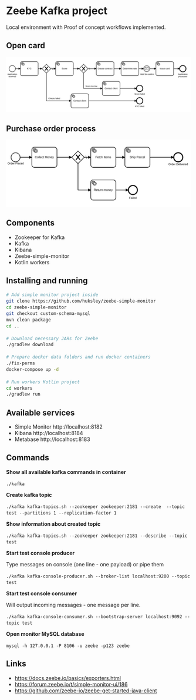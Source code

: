 # Zeebe Kafka project

Local environment with Proof of concept workflows implemented.

## Open card

![Open card workflow](test-data/open-card.png)

## Purchase order process

![Process order workflow](test-data/order-process.png)

## Components

  * Zookeeper for Kafka
  * Kafka
  * Kibana
  * Zeebe-simple-monitor
  * Kotlin workers

## Installing and running

```bash
# Add simple monitor project inside 
git clone https://github.com/huksley/zeebe-simple-monitor
cd zeebe-simple-monitor
git checkout custom-schema-mysql
mvn clean package
cd ..

# Download necessary JARs for Zeebe
./gradlew download

# Prepare docker data folders and run docker containers
./fix-perms
docker-compose up -d

# Run workers Kotlin project
cd workers
./gradlew run
```

## Available services

  * Simple Monitor http://localhost:8182
  * Kibana http://localhost:8184
  * Metabase http://localhost:8183

## Commands

**Show all available kafka commands in container**

`./kafka`

**Create kafka topic**

`./kafka kafka-topics.sh --zookeeper zookeeper:2181 --create  --topic test --partitions 1 --replication-factor 1`

**Show information about created topic**

`./kafka kafka-topics.sh --zookeeper zookeeper:2181 --describe --topic test`

**Start test console producer**

Type messages on console (one line - one payload) or pipe them

`./kafka kafka-console-producer.sh --broker-list localhost:9200 --topic test`

**Start test console consumer**

Will output incoming messages - one message per line.

`./kafka kafka-console-consumer.sh --bootstrap-server localhost:9092 --topic test`

**Open monitor MySQL database**

`mysql -h 127.0.0.1 -P 8106 -u zeebe -p123 zeebe`

## Links

  * https://docs.zeebe.io/basics/exporters.html
  * https://forum.zeebe.io/t/simple-monitor-ui/186
  * https://github.com/zeebe-io/zeebe-get-started-java-client


